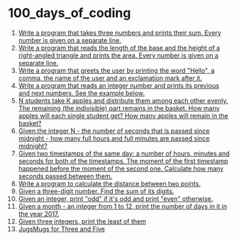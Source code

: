 # 100_days_of_coding

1) [Write a program that takes three numbers and prints their sum. Every number is given on a separate line.](day_001.md)
2) [Write a program that reads the length of the base and the height of a right-angled triangle and prints the area. Every number is given on a separate line.](day_002.md)
3) [Write a program that greets the user by printing the word "Hello", a comma, the name of the user and an exclamation mark after it.](day_003.md)
4) [Write a program that reads an integer number and prints its previous and next numbers. See the example below.](day_004.md)
5) [N students take K apples and distribute them among each other evenly. The remaining (the indivisible) part remains in the basket. How many apples will each single student get? How many apples will remain in the basket?](day_005.md)
6) [Given the integer N - the number of seconds that is passed since midnight - how many full hours and full minutes are passed since midnight?](day_006.md)
7) [Given two timestamps of the same day: a number of hours, minutes and seconds for both of the timestamps. The moment of the first timestamp happened before the moment of the second one. Calculate how many seconds passed between them.](day_007.md)
8) [Write a program to calculate the distance between two points.](day_008.md)
9) [Given a three-digit number. Find the sum of its digits.](day_009.md)
10) [Given an integer, print "odd" if it's odd and print "even" otherwise.](day_010.md)
11) [Given a month - an integer from 1 to 12, print the number of days in it in the year 2017.](day_011.md)
12) [Given three integers, print the least of them](day_012.md)
13) [JugsMugs for Three and Five](day_013.md)
